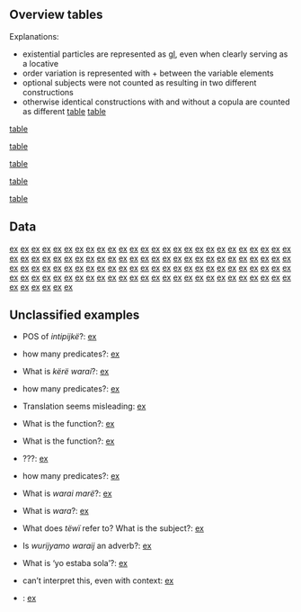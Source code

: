 ## Overview tables
Explanations:

* existential particles are represented as [gl](part~pred~), even when clearly serving as a locative
* order variation is represented with + between the variable elements
* optional subjects were not counted as resulting in two different constructions
* otherwise identical constructions with and without a copula are counted as different
[table](nvpoverview_main)
[table](nvpoverview_sub)

[table](nvp_aff_main)

[table](nvp_aff_sub)

[table](nvp_neg_main)

[table](nvp_neg_sub)

[table](nvp_q_main)

## Data
[ex](hist2mape-22?example_id=id-main-aff-npred&title=Identification%20%28Main%2C%20affirmative%29%3A%20npred)
[ex](convestsjm-59?example_id=id-main-aff-npred-cop&title=Identification%20%28Main%2C%20affirmative%29%3A%20npred-cop)
[ex](histyarirdi-53,ctoyucairdi-40,ctotawirdi-91,histyarirdi-54,descmensgrme-68?example_id=id-main-aff-npred-nsubj&title=Identification%20%28Main%2C%20affirmative%29%3A%20npred-nsubj)
[ex](convcosnoind-37?example_id=id-main-aff-nsubj-npred&title=Identification%20%28Main%2C%20affirmative%29%3A%20nsubj-npred)
[ex](histpajirdi-84,histyarirdi-312?example_id=id-main-neg-npred-pinire&title=Identification%20%28Main%2C%20negative%29%3A%20npred-pinire)
[ex](convamgu-42?example_id=id-main-neg-npred-pinire-nsubj&title=Identification%20%28Main%2C%20negative%29%3A%20npred-pinire-nsubj)
[ex](convamgu-186?example_id=id-main-neg-npred-pirare&title=Identification%20%28Main%2C%20negative%29%3A%20npred-pirare)
[ex](convamgu-94?example_id=id-main-q-npred-nsubj&title=Identification%20%28Main%2C%20interrogative%29%3A%20npred-nsubj)
[ex](histpajirdi-271?example_id=id-main-q-npred-nsubj-maniki&title=Identification%20%28Main%2C%20interrogative%29%3A%20npred-nsubj-maniki)
[ex](convamgu-95?example_id=id-main-q-nsubj-npred&title=Identification%20%28Main%2C%20interrogative%29%3A%20nsubj-npred)
[ex](conv1stenc-40,histyarirdi-623,conv1stenc-143?example_id=cat-main-aff-npred&title=Categorization%20%28Main%2C%20affirmative%29%3A%20npred)
[ex](histyarirdi-610,convfemgrme-64?example_id=cat-main-aff-npred-nsubj&title=Categorization%20%28Main%2C%20affirmative%29%3A%20npred-nsubj)
[ex](ctovarmafl-315?example_id=cat-main-aff-npred-nsubj-maniki&title=Categorization%20%28Main%2C%20affirmative%29%3A%20npred-nsubj-maniki)
[ex](hist2mape-21,histyarirdi-977?example_id=cat-main-aff-nsubj-npred&title=Categorization%20%28Main%2C%20affirmative%29%3A%20nsubj-npred)
[ex](convhistfamsjm-92?example_id=cat-sub-aff-npred-nsubj-cop&title=Categorization%20%28Subordinate%2C%20affirmative%29%3A%20npred-nsubj-cop)
[ex](ctovarmafl-220,histyarirdi-623?example_id=cat-main-neg-npred-pinire&title=Categorization%20%28Main%2C%20negative%29%3A%20npred-pinire)
[ex](histyarirdi-43?example_id=cat-main-neg-npred-pinire-nsubj&title=Categorization%20%28Main%2C%20negative%29%3A%20npred-pinire-nsubj)
[ex](convfemgrme-315?example_id=cat-main-q-npred-nsubj&title=Categorization%20%28Main%2C%20interrogative%29%3A%20npred-nsubj)
[ex](histpajirdi-278?example_id=cat-main-q-nsubj-npred&title=Categorization%20%28Main%2C%20interrogative%29%3A%20nsubj-npred)
[ex](conv1stenc-80?example_id=perm-main-aff-n-ke-mi&title=Permanent%20property%20%28Main%2C%20affirmative%29%3A%20n-ke-mi)
[ex](convinsectmaj-118?example_id=perm-main-aff-nsubj-npred&title=Permanent%20property%20%28Main%2C%20affirmative%29%3A%20nsubj-npred)
[ex](convinsectmaj-108?example_id=perm-main-aff-nsubj-npred-maniki&title=Permanent%20property%20%28Main%2C%20affirmative%29%3A%20nsubj-npred-maniki)
[ex](convcosnoind-116?example_id=perm-sub-aff-n-ke-n-cop&title=Permanent%20property%20%28Subordinate%2C%20affirmative%29%3A%20n-ke-n-cop)
[ex](ctovarmafl-64?example_id=perm-main-neg-adv-mi-pinire-nsubj&title=Permanent%20property%20%28Main%2C%20negative%29%3A%20adv-mi-pinire-nsubj)
[ex](descmensgrme-63,convfemgrme-188?example_id=perm-main-neg-npred-pinire-nsubj&title=Permanent%20property%20%28Main%2C%20negative%29%3A%20npred-pinire-nsubj)
[ex](ctovarmafl-356?example_id=perm-main-neg-nsubj-cop-adv-jra&title=Permanent%20property%20%28Main%2C%20negative%29%3A%20nsubj-cop-adv-jra)
[ex](convfemgrme-192?example_id=perm-main-neg-nsubj-cop-pinire&title=Permanent%20property%20%28Main%2C%20negative%29%3A%20nsubj-cop-pinire)
[ex](descmensgrme-67?example_id=perm-main-neg-nsubj-npred-pinire&title=Permanent%20property%20%28Main%2C%20negative%29%3A%20nsubj-npred-pinire)
[ex](ctoyucairdi-62?example_id=perm-main-q-nsubj-advpred&title=Permanent%20property%20%28Main%2C%20interrogative%29%3A%20nsubj-advpred)
[ex](convfemgrme-92?example_id=perm-main-q-nsubj-npred-pinire&title=Permanent%20property%20%28Main%2C%20interrogative%29%3A%20nsubj-npred-pinire)
[ex](conv1stenc-99?example_id=temp-main-aff-npred&title=Temporary%20property%20%28Main%2C%20affirmative%29%3A%20npred)
[ex](conv1stenc-99?example_id=temp-main-aff-npred-cop&title=Temporary%20property%20%28Main%2C%20affirmative%29%3A%20npred-cop)
[ex](desccasmaj-85?example_id=temp-main-aff-nsubj-npred&title=Temporary%20property%20%28Main%2C%20affirmative%29%3A%20nsubj-npred)
[ex](convhistfamsjm-80?example_id=temp-sub-aff-npred-nsubj-cop&title=Temporary%20property%20%28Subordinate%2C%20affirmative%29%3A%20npred-nsubj-cop)
[ex](descmensgrme-58?example_id=temp-main-neg-advpred-cop-pinire&title=Temporary%20property%20%28Main%2C%20negative%29%3A%20advpred-cop-pinire)
[ex](histyarirdi-248,descmensgrme-43?example_id=temp-main-neg-advpred-nsubj-cop-neg&title=Temporary%20property%20%28Main%2C%20negative%29%3A%20advpred-nsubj-cop-neg)
[ex](convhistfamsjm-93,desccasmaj-31?example_id=temp-main-neg-advpred-nsubj-cop-pinire&title=Temporary%20property%20%28Main%2C%20negative%29%3A%20advpred-nsubj-cop-pinire)
[ex](histyarirdi-249?example_id=temp-main-neg-cop-neg-advpred&title=Temporary%20property%20%28Main%2C%20negative%29%3A%20cop-neg-advpred)
[ex](descmensgrme-41?example_id=temp-main-neg-locpred-nsubj-cop-neg-cop&title=Temporary%20property%20%28Main%2C%20negative%29%3A%20locpred-nsubj-cop-neg-cop)
[ex](histaccigrme-2,convestsjm-34?example_id=temp-main-neg-n-adv-jra&title=Temporary%20property%20%28Main%2C%20negative%29%3A%20n-adv-jra)
[ex](convamgu-167?example_id=temp-main-neg-npred-jra&title=Temporary%20property%20%28Main%2C%20negative%29%3A%20npred-jra)
[ex](descmensgrme-40?example_id=temp-main-neg-npred-pinire&title=Temporary%20property%20%28Main%2C%20negative%29%3A%20npred-pinire)
[ex](descmensgrme-27?example_id=temp-main-neg-npred-pinire-cop&title=Temporary%20property%20%28Main%2C%20negative%29%3A%20npred-pinire-cop)
[ex](descmensgrme-47?example_id=temp-main-neg-npred-pinire-cop-pinire&title=Temporary%20property%20%28Main%2C%20negative%29%3A%20npred-pinire-cop-pinire)
[ex](convamgu-165?example_id=temp-main-q-npred-cop&title=Temporary%20property%20%28Main%2C%20interrogative%29%3A%20npred-cop)
[ex](convestsjm-35?example_id=loc-main-aff-advpred-cop&title=Location%20%28Main%2C%20affirmative%29%3A%20advpred-cop)
[ex](histyarirdi-873?example_id=loc-main-aff-ente-loc&title=Location%20%28Main%2C%20affirmative%29%3A%20ente-loc)
[ex](ctorosq-28,convinsectmaj-33?example_id=loc-main-aff-ente-loc-n&title=Location%20%28Main%2C%20affirmative%29%3A%20ente-loc-n)
[ex](histyarirdi-674,ctovarmafl-40,convamgu-138,convamgu-99?example_id=loc-main-aff-ente-loc-nsubj-cop&title=Location%20%28Main%2C%20affirmative%29%3A%20ente-loc-nsubj-cop)
[ex](convfemgrme-292?example_id=loc-main-aff-ijte-loc-cop&title=Location%20%28Main%2C%20affirmative%29%3A%20ijte-loc-cop)
[ex](histyarirdi-339,convamgu-80?example_id=loc-main-aff-locpred-n&title=Location%20%28Main%2C%20affirmative%29%3A%20locpred-n)
[ex](convamgu-127?example_id=loc-main-aff-locpred-nsubj-cop&title=Location%20%28Main%2C%20affirmative%29%3A%20locpred-nsubj-cop)
[ex](convamgu-76,convamgu-35?example_id=loc-main-aff-mete-loc-n&title=Location%20%28Main%2C%20affirmative%29%3A%20mete-loc-n)
[ex](histgrme-3?example_id=loc-main-aff-minte-loc-nsubj&title=Location%20%28Main%2C%20affirmative%29%3A%20minte-loc-nsubj)
[ex](convhistfamsjm-92?example_id=loc-main-aff-minte-loc-nsubj-cop&title=Location%20%28Main%2C%20affirmative%29%3A%20minte-loc-nsubj-cop)
[ex](convfemgrme-292?example_id=loc-main-aff-n-akere-cop&title=Location%20%28Main%2C%20affirmative%29%3A%20n-akere-cop)
[ex](histgrme-67,convamgu-89?example_id=loc-main-aff-n-mete-loc&title=Location%20%28Main%2C%20affirmative%29%3A%20n-mete-loc)
[ex](histgrme-107?example_id=loc-main-aff-nsubj-cop-locpred&title=Location%20%28Main%2C%20affirmative%29%3A%20nsubj-cop-locpred)
[ex](ctorosq-17,histgrme-17?example_id=loc-main-aff-nsubj-cop-minte-loc&title=Location%20%28Main%2C%20affirmative%29%3A%20nsubj-cop-minte-loc)
[ex](histanfo-1?example_id=loc-main-aff-nsubj-ente-loc&title=Location%20%28Main%2C%20affirmative%29%3A%20nsubj-ente-loc)
[ex](ctovarmafl-366?example_id=loc-main-aff-nsubj-minte-loc&title=Location%20%28Main%2C%20affirmative%29%3A%20nsubj-minte-loc)
[ex](convfemgrme-106?example_id=loc-sub-aff-advpred-nsubj-cop&title=Location%20%28Subordinate%2C%20affirmative%29%3A%20advpred-nsubj-cop)
[ex](convamgu-101?example_id=loc-sub-aff-ente-loc-nsubj-cop&title=Location%20%28Subordinate%2C%20affirmative%29%3A%20ente-loc-nsubj-cop)
[ex](convfemgrme-99,convfemgrme-157?example_id=loc-sub-aff-locpred-nsubj-cop&title=Location%20%28Subordinate%2C%20affirmative%29%3A%20locpred-nsubj-cop)
[ex](convhistfamsjm-95?example_id=loc-sub-aff-nsubj-mete-loc-cop&title=Location%20%28Subordinate%2C%20affirmative%29%3A%20nsubj-mete-loc-cop)
[ex](convfemgrme-229?example_id=loc-main-neg-ente-loc-nsubj-pinire&title=Location%20%28Main%2C%20negative%29%3A%20ente-loc-nsubj-pinire)
[ex](histpajirdi-81?example_id=loc-main-neg-n-akere-cop-neg-n&title=Location%20%28Main%2C%20negative%29%3A%20n-akere-cop-neg-n)
[ex](ctorosq-8?example_id=loc-main-neg-n-akere-n-cop-neg&title=Location%20%28Main%2C%20negative%29%3A%20n-akere-n-cop-neg)
[ex](histyarirdi-489?example_id=loc-main-neg-nsubj-cop-pinire-ente-loc&title=Location%20%28Main%2C%20negative%29%3A%20nsubj-cop-pinire-ente-loc)
[ex](convamgu-78?example_id=loc-main-neg-nsubj-mete-loc-pinire&title=Location%20%28Main%2C%20negative%29%3A%20nsubj-mete-loc-pinire)
[ex](convamgu-99?example_id=loc-sub-neg-locpred-n-cop-neg&title=Location%20%28Subordinate%2C%20negative%29%3A%20locpred-n-cop-neg)
[ex](histyarirdi-513?example_id=loc-main-q-locpred-n&title=Location%20%28Main%2C%20interrogative%29%3A%20locpred-n)
[ex](ctowaru-66?example_id=loc-main-q-mete-loc-n&title=Location%20%28Main%2C%20interrogative%29%3A%20mete-loc-n)
[ex](convamgu-77?example_id=loc-main-q-n-mete-loc&title=Location%20%28Main%2C%20interrogative%29%3A%20n-mete-loc)
[ex](convhistfamsjm-49,convhistfamsjm-59?example_id=loc-main-q-nsubj-cop-mete-loc&title=Location%20%28Main%2C%20interrogative%29%3A%20nsubj-cop-mete-loc)
[ex](histgrme-86?example_id=ex-main-aff-ente-ex-n&title=Existential%20%28Main%2C%20affirmative%29%3A%20ente-ex-n)
[ex](convcosnoind-48,histgrme-89?example_id=ex-main-aff-mete-ex-n&title=Existential%20%28Main%2C%20affirmative%29%3A%20mete-ex-n)
[ex](ctovarmafl-354?example_id=ex-main-aff-mete-ex-n-cop&title=Existential%20%28Main%2C%20affirmative%29%3A%20mete-ex-n-cop)
[ex](ctorosq-116?example_id=ex-main-aff-minte-ex-nsubj&title=Existential%20%28Main%2C%20affirmative%29%3A%20minte-ex-nsubj)
[ex](histpajirdi-120?example_id=ex-main-aff-minte-ex-nsubj-cop&title=Existential%20%28Main%2C%20affirmative%29%3A%20minte-ex-nsubj-cop)
[ex](ctovarmafl-453?example_id=ex-main-aff-n-cop-ente-ex&title=Existential%20%28Main%2C%20affirmative%29%3A%20n-cop-ente-ex)
[ex](conv1stenc-123?example_id=ex-main-aff-nsubj-cop-ijte-ex&title=Existential%20%28Main%2C%20affirmative%29%3A%20nsubj-cop-ijte-ex)
[ex](convfemgrme-284?example_id=ex-main-aff-nsubj-cop-minte-ex&title=Existential%20%28Main%2C%20affirmative%29%3A%20nsubj-cop-minte-ex)
[ex](ctovarmafl-355,convcosnoind-49?example_id=ex-main-aff-nsubj-mete-ex-cop&title=Existential%20%28Main%2C%20affirmative%29%3A%20nsubj-mete-ex-cop)
[ex](histgrme-76?example_id=ex-main-aff-nsubj-minte-ex&title=Existential%20%28Main%2C%20affirmative%29%3A%20nsubj-minte-ex)
[ex](convcosnoind-9?example_id=ex-main-neg-cop-pinire&title=Existential%20%28Main%2C%20negative%29%3A%20cop-pinire)
[ex](convestsjm-78?example_id=ex-main-neg-cop-pirare&title=Existential%20%28Main%2C%20negative%29%3A%20cop-pirare)
[ex](histyarirdi-824,convinsectmaj-18?example_id=ex-main-neg-ente-res-pirare&title=Existential%20%28Main%2C%20negative%29%3A%20ente-res-pirare)
[ex](histyarirdi-823?example_id=ex-main-neg-n-ente-res-pirare&title=Existential%20%28Main%2C%20negative%29%3A%20n-ente-res-pirare)
[ex](histyarirdi-819?example_id=ex-main-neg-nsubj-cop-ente-res-pirare&title=Existential%20%28Main%2C%20negative%29%3A%20nsubj-cop-ente-res-pirare)
[ex](convcosnoind-89?example_id=ex-main-neg-nsubj-cop-pirare&title=Existential%20%28Main%2C%20negative%29%3A%20nsubj-cop-pirare)
[ex](ctorat-33?example_id=ex-main-neg-nsubj-mare-pirare&title=Existential%20%28Main%2C%20negative%29%3A%20nsubj-mare-pirare)
[ex](ctorat-20,ctorat-35,convinsectmaj-120,convamgu-16?example_id=ex-main-neg-nsubj-pirare&title=Existential%20%28Main%2C%20negative%29%3A%20nsubj-pirare)
[ex](desccasmaj-125,desccasmaj-126,desccasmaj-134,ctoyucairdi-54,convcosnoind-104,histyarirdi-489,ctorat-27,ctorat-30,convcosnoind-32,convestsjm-89,conv1stenc-103,convamgu-261?example_id=ex-main-neg-pirare&title=Existential%20%28Main%2C%20negative%29%3A%20pirare)
[ex](convamgu-208,convcosnoind-12,convcosnoind-33,ctoyucairdi-53?example_id=ex-main-neg-pirare-cop&title=Existential%20%28Main%2C%20negative%29%3A%20pirare-cop)
[ex](histyarirdi-176?example_id=ex-main-neg-pirare-cop-nsubj&title=Existential%20%28Main%2C%20negative%29%3A%20pirare-cop-nsubj)
[ex](convinsectmaj-135?example_id=ex-main-neg-pirare-ente-res&title=Existential%20%28Main%2C%20negative%29%3A%20pirare-ente-res)
[ex](desccasmaj-64,desccasmaj-65,descmensgrme-14,convamgu-215?example_id=ex-main-neg-pirare-n-jra&title=Existential%20%28Main%2C%20negative%29%3A%20pirare-n-jra)
[ex](convinsectmaj-30?example_id=ex-main-neg-pirare-nsubj&title=Existential%20%28Main%2C%20negative%29%3A%20pirare-nsubj)
[ex](ctorat-19?example_id=ex-main-neg-pirare-nsubj-cop&title=Existential%20%28Main%2C%20negative%29%3A%20pirare-nsubj-cop)
[ex](convestsjm-94?example_id=ex-sub-neg-pirare-nsubj-jra-cop&title=Existential%20%28Subordinate%2C%20negative%29%3A%20pirare-nsubj-jra-cop)
[ex](convfemgrme-146?example_id=poss-main-aff-n-ke-cop&title=Possession%20%28Main%2C%20affirmative%29%3A%20n-ke-cop)
[ex](convinsectmaj-24?example_id=poss-main-aff-n-ke-mi&title=Possession%20%28Main%2C%20affirmative%29%3A%20n-ke-mi)
[ex](ctorosq-47?example_id=poss-main-aff-n-ke-mi-n&title=Possession%20%28Main%2C%20affirmative%29%3A%20n-ke-mi-n)
[ex](ctowaru-32?example_id=poss-main-aff-npred-inawe-cop-nsubj&title=Possession%20%28Main%2C%20affirmative%29%3A%20npred-inawe-cop-nsubj)
[ex](histyarirdi-875?example_id=poss-main-neg-nsubj-n-inawe&title=Possession%20%28Main%2C%20negative%29%3A%20nsubj-n-inawe)
[ex](histgrme-39,histaccigrme-29?example_id=poss-main-neg-nsubj-npred-jra-pirare&title=Possession%20%28Main%2C%20negative%29%3A%20nsubj-npred-jra-pirare)
[ex](hist2mape-13?example_id=poss-sub-neg-nsubj-pirare-cop&title=Possession%20%28Subordinate%2C%20negative%29%3A%20nsubj-pirare-cop)
[ex](convamgu-325?example_id=poss-main-q-npred-inawe-cop&title=Possession%20%28Main%2C%20interrogative%29%3A%20npred-inawe-cop)
[ex](histyarirdi-827?example_id=poss-main-q-npred-inawe-cop-nsubj&title=Possession%20%28Main%2C%20interrogative%29%3A%20npred-inawe-cop-nsubj)
## Unclassified examples
* POS of *intipijkë*?:
[ex](desccasagrme-45)

* how many predicates?:
[ex](ctotawirdi-173)

* What is *kërë warai*?:
[ex](histyarirdi-481)

* how many predicates?:
[ex](descokigrme-54)

* Translation seems misleading:
[ex](histyarirdi-516)

* What is the function?:
[ex](ctoyucairdi-12)

* What is the function?:
[ex](desccasagrme-58)

* ???:
[ex](ctotawirdi-215)

* how many predicates?:
[ex](histpajirdi-24)

* What is *warai marë*?:
[ex](descmangrme-20)

* What is *wara*?:
[ex](convamgu-297)

* What does *tëwï* refer to? What is the subject?:
[ex](ctorosq-136)

* Is *wurijyamo waraij* an adverb?:
[ex](convfemgrme-172)

* What is ‘yo estaba sola’?:
[ex](descmensgrme-41)

* can’t interpret this, even with context:
[ex](convamgu-297)

* :
[ex]()
